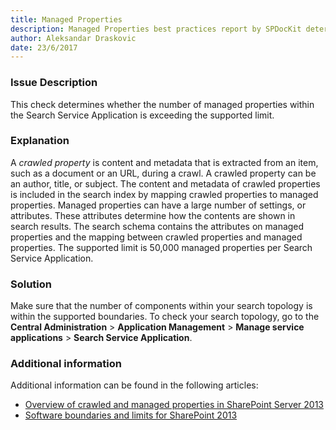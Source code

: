 ```yaml
---
title: Managed Properties
description: Managed Properties best practices report by SPDocKit determines whether the number of managed properties within the Search Service Application is exceeding the supported limit.
author: Aleksandar Draskovic 
date: 23/6/2017
---
```

### Issue Description
This check determines whether the number of managed properties within the Search Service Application is exceeding the supported limit.
### Explanation
A *crawled property* is content and metadata that is extracted from an item, such as a document or an URL, during a crawl. A crawled property can be an author, title, or subject. The content and metadata of crawled properties is included in the search index by mapping crawled properties to managed properties. Managed properties can have a large number of settings, or attributes. These attributes determine how the contents are shown in search results. The search schema contains the attributes on managed properties and the mapping between crawled properties and managed properties. The supported limit is 50,000 managed properties per Search Service Application.
### Solution
Make sure that the number of components within your search topology is within the supported boundaries. To check your search topology, go to the **Central Administration** > **Application Management** > **Manage service applications** > **Search Service Application**.
### Additional information 
Additional information can be found in the following articles:
* [Overview of crawled and managed properties in SharePoint Server 2013](https://technet.microsoft.com/en-us/library/jj219630.aspx)
* [Software boundaries and limits for SharePoint 2013](https://technet.microsoft.com/en-us/library/cc678868.aspx)